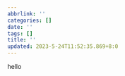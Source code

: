 ```yaml
---
abbrlink: ''
categories: []
date: ''
tags: []
title: ''
updated: 2023-5-24T11:52:35.869+8:0
---
```

hello
